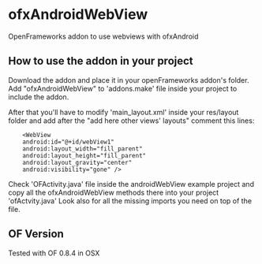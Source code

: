 ofxAndroidWebView
================

OpenFrameworks addon to use webviews with ofxAndroid

How to use the addon in your project
--------

Download the addon and place it in your openFrameworks addon's folder. Add "ofxAndroidWebView" to 'addons.make' file inside your project to include the addon.

After that you'll have to modify 'main_layout.xml' inside your res/layout folder and add after the "add here other views' layouts" comment this lines:

		<WebView
        android:id="@+id/webView1"
        android:layout_width="fill_parent"
        android:layout_height="fill_parent"
        android:layout_gravity="center" 
        android:visibility="gone" />


Check 'OFActivity.java' file inside the androidWebView example project and copy all the ofxAndroidWebView methods there into your project 'ofActvity.java' Look also for all the missing imports you need on top of the file.

OF Version
--------

Tested with OF 0.8.4 in OSX